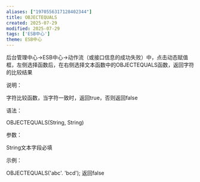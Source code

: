 ```yaml
---
aliases: ["1970556317128402344"]
title: OBJECTEQUALS
created: 2025-07-29
modified: 2025-07-29
tags: ['ESB中心']
theme: ESB中心
---
```


后台管理中心->ESB中心->动作流（或接口信息的成功失败）中，点击动态赋值框，左侧选择函数后，在右侧选择文本函数中的OBJECTEQUALS函数，返回字符的比较结果

说明：

字符比较函数，当字符一致时，返回true，否则返回false

语法：

OBJECTEQUALS(String, String)

参数：

String文本字段必填

示例：

OBJECTEQUALS('abc'. 'bcd'); 返回false